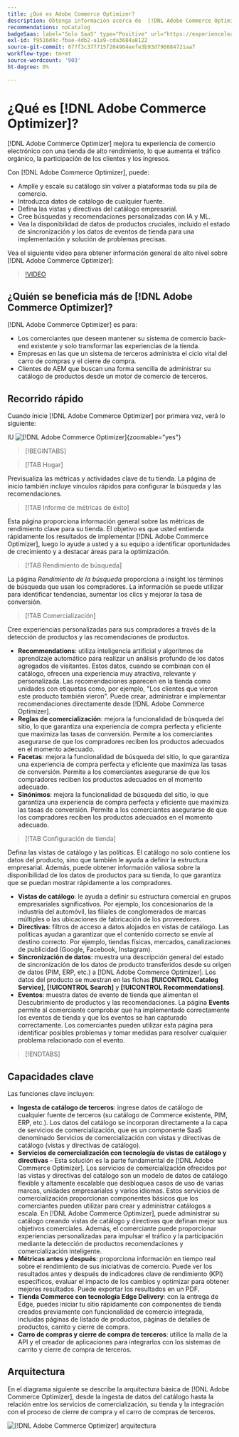 ```yaml
---
title: ¿Qué es Adobe Commerce Optimizer?
description: Obtenga información acerca de  [!DNL Adobe Commerce Optimizer]  y sus características clave.
recommendations: noCatalog
badgeSaas: label="Solo SaaS" type="Positive" url="https://experienceleague.adobe.com/es/docs/commerce/user-guides/product-solutions" tooltip="Solo se aplica a los proyectos de Adobe Commerce as a Cloud Service y Adobe Commerce Optimizer (infraestructura de SaaS administrada por Adobe)."
exl-id: f9516d4c-fbae-4db2-a1a9-cda3684a8122
source-git-commit: 877f3c377715f204904eefe3b93d796084721aa7
workflow-type: tm+mt
source-wordcount: '903'
ht-degree: 0%

---
```


# ¿Qué es [!DNL Adobe Commerce Optimizer]?

[!DNL Adobe Commerce Optimizer] mejora tu experiencia de comercio electrónico con una tienda de alto rendimiento, lo que aumenta el tráfico orgánico, la participación de los clientes y los ingresos.

Con [!DNL Adobe Commerce Optimizer], puede:

- Amplíe y escale su catálogo sin volver a plataformas toda su pila de comercio.
- Introduzca datos de catálogo de cualquier fuente.
- Defina las vistas y directivas del catálogo empresarial.
- Cree búsquedas y recomendaciones personalizadas con IA y ML.
- Vea la disponibilidad de datos de productos cruciales, incluido el estado de sincronización y los datos de eventos de tienda para una implementación y solución de problemas precisas.

Vea el siguiente vídeo para obtener información general de alto nivel sobre [!DNL Adobe Commerce Optimizer]:

>[!VIDEO](https://video.tv.adobe.com/v/3450226)

## ¿Quién se beneficia más de [!DNL Adobe Commerce Optimizer]?

[!DNL Adobe Commerce Optimizer] es para:

- Los comerciantes que deseen mantener su sistema de comercio back-end existente y solo transformar las experiencias de la tienda.
- Empresas en las que un sistema de terceros administra el ciclo vital del carro de compras y el cierre de compra.
- Clientes de AEM que buscan una forma sencilla de administrar su catálogo de productos desde un motor de comercio de terceros.

## Recorrido rápido

Cuando inicie [!DNL Adobe Commerce Optimizer] por primera vez, verá lo siguiente:

IU ![[!DNL Adobe Commerce Optimizer]](./assets/user-interface.png){zoomable="yes"}

>[!BEGINTABS]

>[!TAB Hogar]

Previsualiza las métricas y actividades clave de tu tienda. La página de inicio también incluye vínculos rápidos para configurar la búsqueda y las recomendaciones.

>[!TAB Informe de métricas de éxito]

Esta página proporciona información general sobre las métricas de rendimiento clave para su tienda. El objetivo es que usted entienda rápidamente los resultados de implementar [!DNL Adobe Commerce Optimizer], luego lo ayude a usted y a su equipo a identificar oportunidades de crecimiento y a destacar áreas para la optimización.

>[!TAB Rendimiento de búsqueda]

La página *Rendimiento de la búsqueda* proporciona a insight los términos de búsqueda que usan los compradores. La información se puede utilizar para identificar tendencias, aumentar los clics y mejorar la tasa de conversión.

>[!TAB Comercialización]

Cree experiencias personalizadas para sus compradores a través de la detección de productos y las recomendaciones de productos.

- **Recommendations**: utiliza inteligencia artificial y algoritmos de aprendizaje automático para realizar un análisis profundo de los datos agregados de visitantes. Estos datos, cuando se combinan con el catálogo, ofrecen una experiencia muy atractiva, relevante y personalizada. Las recomendaciones aparecen en la tienda como unidades con etiquetas como, por ejemplo, &quot;Los clientes que vieron este producto también vieron&quot;. Puede crear, administrar e implementar recomendaciones directamente desde [!DNL Adobe Commerce Optimizer].
- **Reglas de comercialización**: mejora la funcionalidad de búsqueda del sitio, lo que garantiza una experiencia de compra perfecta y eficiente que maximiza las tasas de conversión. Permite a los comerciantes asegurarse de que los compradores reciben los productos adecuados en el momento adecuado.
- **Facetas**: mejora la funcionalidad de búsqueda del sitio, lo que garantiza una experiencia de compra perfecta y eficiente que maximiza las tasas de conversión. Permite a los comerciantes asegurarse de que los compradores reciben los productos adecuados en el momento adecuado.
- **Sinónimos**: mejora la funcionalidad de búsqueda del sitio, lo que garantiza una experiencia de compra perfecta y eficiente que maximiza las tasas de conversión. Permite a los comerciantes asegurarse de que los compradores reciben los productos adecuados en el momento adecuado.

>[!TAB Configuración de tienda]

Defina las vistas de catálogo y las políticas. El catálogo no solo contiene los datos del producto, sino que también le ayuda a definir la estructura empresarial. Además, puede obtener información valiosa sobre la disponibilidad de los datos de productos para su tienda, lo que garantiza que se puedan mostrar rápidamente a los compradores.

- **Vistas de catálogo**: le ayuda a definir su estructura comercial en grupos empresariales significativos. Por ejemplo, los concesionarios de la industria del automóvil, las filiales de conglomerados de marcas múltiples o las ubicaciones de fabricación de los proveedores.
- **Directivas**: filtros de acceso a datos alojados en vistas de catálogo. Las políticas ayudan a garantizar que el contenido correcto se envíe al destino correcto. Por ejemplo, tiendas físicas, mercados, canalizaciones de publicidad (Google, Facebook, Instagram).
- **Sincronización de datos**: muestra una descripción general del estado de sincronización de los datos de producto transferidos desde su origen de datos (PIM, ERP, etc.) a [!DNL Adobe Commerce Optimizer]. Los datos del producto se muestran en las fichas **[!UICONTROL Catalog Service]**, **[!UICONTROL Search]** y **[!UICONTROL Recommendations]**.
- **Eventos**: muestra datos de evento de tienda que alimentan el Descubrimiento de productos y las recomendaciones. La página **Events** permite al comerciante comprobar que ha implementado correctamente los eventos de tienda y que los eventos se han capturado correctamente. Los comerciantes pueden utilizar esta página para identificar posibles problemas y tomar medidas para resolver cualquier problema relacionado con el evento.

>[!ENDTABS]

## Capacidades clave

Las funciones clave incluyen:

- **Ingesta de catálogo de terceros**: ingrese datos de catálogo de cualquier fuente de terceros (su catálogo de Commerce existente, PIM, ERP, etc.). Los datos del catálogo se incorporan directamente a la capa de servicios de comercialización, que es un componente SaaS denominado Servicios de comercialización con vistas y directivas de catálogo (vistas y directivas de catálogo).
- **Servicios de comercialización con tecnología de vistas de catálogo y directivas** - Esta solución es la parte fundamental de [!DNL Adobe Commerce Optimizer]. Los servicios de comercialización ofrecidos por las vistas y directivas del catálogo son un modelo de datos de catálogo flexible y altamente escalable que desbloquea casos de uso de varias marcas, unidades empresariales y varios idiomas. Estos servicios de comercialización proporcionan componentes básicos que los comerciantes pueden utilizar para crear y administrar catálogos a escala. En [!DNL Adobe Commerce Optimizer], puede administrar su catálogo creando vistas de catálogo y directivas que definan mejor sus objetivos comerciales. Además, el comerciante puede proporcionar experiencias personalizadas para impulsar el tráfico y la participación mediante la detección de productos&#x200B; recomendaciones y comercialización inteligente.
- **Métricas antes y después**: proporciona información en tiempo real sobre el rendimiento de sus iniciativas de comercio. Puede ver los resultados antes y después de indicadores clave de rendimiento (KPI) específicos, evaluar el impacto de los cambios y optimizar para obtener mejores resultados. Puede exportar los resultados en un PDF.
- **Tienda Commerce con tecnología Edge Delivery**: con la entrega de Edge, puedes iniciar tu sitio rápidamente con componentes de tienda creados previamente con funcionalidad de comercio integrada, incluidas páginas de listado de productos, páginas de detalles de productos, carrito y cierre de compra.
- **Carro de compras y cierre de compra de terceros**: utilice la malla de la API y el creador de aplicaciones para integrarlos con los sistemas de carrito y cierre de compra de terceros.

## Arquitectura

En el diagrama siguiente se describe la arquitectura básica de [!DNL Adobe Commerce Optimizer], desde la ingesta de datos del catálogo hasta la relación entre los servicios de comercialización, su tienda y la integración con el proceso de cierre de compra y el carro de compras de terceros.

![[!DNL Adobe Commerce Optimizer] arquitectura](./assets/architecture.png)
